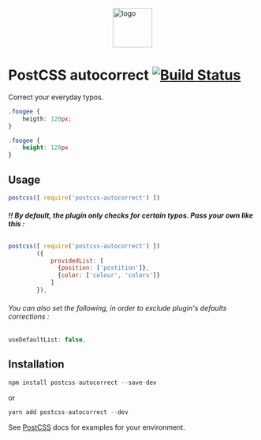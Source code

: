 <img src="http://i.imgur.com/cAgUS7w.png" alt="logo" style='margin:0 auto;width:80px;vertical-align:top;display:block' />

# PostCSS autocorrect [![Build Status][ci-img]][ci]

Correct your everyday typos.

[PostCSS]: https://github.com/postcss/postcss
[ci-img]:  https://travis-ci.org/DimitrisNL/postcss-autocorrect.svg
[ci]:      https://travis-ci.org/DimitrisNL/postcss-autocorrect

```css
.foogee {
    heigth: 120px;
}
```

```css
.foogee {
    height: 120px
}
```

## Usage

```js
postcss([ require('postcss-autocorrect') ])
```

##### !! By default, the plugin only checks for certain typos. Pass your own like this :
##

```js
postcss([ require('postcss-autocorrect') ])
        ({
            providedList: [
              {position: ['postition']},
              {color: ['colour', 'colors']}
            ]
        }),
```
###### You can also set the following, in order to exclude plugin's defaults corrections :
##

```js
useDefaultList: false,
```


## Installation

```js
npm install postcss-autocorrect --save-dev
```
or
```js
yarn add postcss-autocorrect --dev
```

See [PostCSS] docs for examples for your environment.
